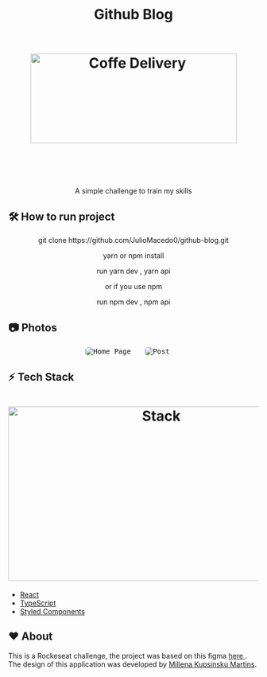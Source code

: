 <h1 align="center">
  <br>
 
 <p>Github Blog</p>
   <br>
  <img src="https://i.imgur.com/E5MWd3G.png" alt="Coffe Delivery" height="180" width="415">
  <br>
  <br><br>
</h1>



<p align="center">A simple challenge to train my skills</p>

## :hammer_and_wrench: **How to run project**

<p align="center">git clone https://github.com/JulioMacedo0/github-blog.git</p>
<p align="center">yarn or npm install</p>
<p align="center">run yarn dev , yarn api</p>
<p align="center">or if you use npm </p>
<p align="center">run npm dev , npm api</p>

## :camera: **Photos**

<p align="center">
  <kbd>
    <img  style="border-radius: 5px"  src="https://i.imgur.com/OZj873b.png" alt="Home Page">
  </kbd>
  &nbsp;&nbsp;&nbsp;&nbsp;
  <kbd>
    <img  style="border-radius: 5px" src="https://i.imgur.com/OHJFnXE.png" alt="Post">
  </kbd>
  &nbsp;&nbsp;&nbsp;&nbsp;
 
</p>

## :zap: **Tech Stack**

<h1 align="center">
  <img src="https://i.imgur.com/aArYMcm.png" alt="Stack" height="350" width="600">
  <br>
</h1>

-   [React](https://pt-br.reactjs.org/)
-   [TypeScript](https://www.typescriptlang.org/docs/)
-   [Styled Components](https://www.styled-components.com/)

## :heart: **About**

<p>

This is a Rockeseat challenge, the project was based on this figma <a href="https://www.figma.com/file/5DUj5WK0n97QcTKq4ZLClo/GitHub-Blog-(Community)?node-id=0%3A1"> here <a/>.
The design of this application was developed by  [ Millena Kupsinsku Martins](https://www.instagram.com/millenakmartins/). <p/>
